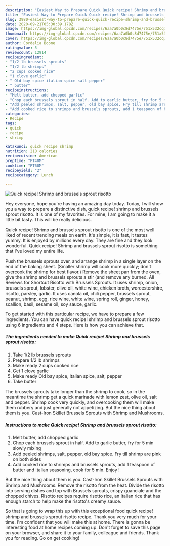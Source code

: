```yaml
---
description: "Easiest Way to Prepare Quick Quick recipe! Shrimp and brussels sprout risotto"
title: "Easiest Way to Prepare Quick Quick recipe! Shrimp and brussels sprout risotto"
slug: 3980-easiest-way-to-prepare-quick-quick-recipe-shrimp-and-brussels-sprout-risotto
date: 2020-09-21T05:30:39.178Z
image: https://img-global.cpcdn.com/recipes/6aa7a0b0c8d7475e/751x532cq70/quick-recipe-shrimp-and-brussels-sprout-risotto-recipe-main-photo.jpg
thumbnail: https://img-global.cpcdn.com/recipes/6aa7a0b0c8d7475e/751x532cq70/quick-recipe-shrimp-and-brussels-sprout-risotto-recipe-main-photo.jpg
cover: https://img-global.cpcdn.com/recipes/6aa7a0b0c8d7475e/751x532cq70/quick-recipe-shrimp-and-brussels-sprout-risotto-recipe-main-photo.jpg
author: Cordelia Boone
ratingvalue: 5
reviewcount: 12914
recipeingredient:
- "1/2 lb brussels sprouts"
- "1/2 lb shrimps"
- "2 cups cooked rice"
- "1 clove garlic"
- " Old bay spice italian spice salt pepper"
- " butter"
recipeinstructions:
- "Melt butter, add chopped garlic"
- "Chop each brussels sprout in half. Add to garlic butter, fry for 5 min slowly mixing"
- "Add peeled shrimps, salt, pepper, old bay spice. Fry till shrimp are pink on both sides"
- "Add cooked rice to shrimps and brussels sprouts, add 1 teaspoon of butter and Italian seasoning, cook for 5 min. Enjoy !"
categories:
- Recipe
tags:
- quick
- recipe
- shrimp

katakunci: quick recipe shrimp 
nutrition: 218 calories
recipecuisine: American
preptime: "PT40M"
cooktime: "PT60M"
recipeyield: "2"
recipecategory: Lunch

---
```



![Quick recipe! Shrimp and brussels sprout risotto](https://img-global.cpcdn.com/recipes/6aa7a0b0c8d7475e/751x532cq70/quick-recipe-shrimp-and-brussels-sprout-risotto-recipe-main-photo.jpg)

Hey everyone, hope you're having an amazing day today. Today, I will show you a way to prepare a distinctive dish, quick recipe! shrimp and brussels sprout risotto. It is one of my favorites. For mine, I am going to make it a little bit tasty. This will be really delicious.

Quick recipe! Shrimp and brussels sprout risotto is one of the most well liked of recent trending meals on earth. It's simple, it is fast, it tastes yummy. It is enjoyed by millions every day. They are fine and they look wonderful. Quick recipe! Shrimp and brussels sprout risotto is something that I've loved my entire life.

Push the brussels sprouts over, and arrange shrimp in a single layer on the end of the baking sheet. (Smaller shrimp will cook more quickly; don&#39;t overcook the shrimp for best flavor.) Remove the sheet pan from the oven, give the shrimp and brussels sprouts a stir (and remove any burned. All Reviews for Shortcut Risotto with Brussels Sprouts. It uses shrimp, onion, brussels sprout, lobster, olive oil, white wine, chicken broth, worcestershire, risotto, parsley, garlic. It uses canola oil, chili pepper, brussels sprout, peanut, shrimp, egg, rice wine, white wine, spring roll, ginger, honey, scallion, basil, sesame oil, soy sauce, garlic.


To get started with this particular recipe, we have to prepare a few ingredients. You can have quick recipe! shrimp and brussels sprout risotto using 6 ingredients and 4 steps. Here is how you can achieve that.

<!--inarticleads1-->

##### The ingredients needed to make Quick recipe! Shrimp and brussels sprout risotto:

1. Take 1/2 lb brussels sprouts
1. Prepare 1/2 lb shrimps
1. Make ready 2 cups cooked rice
1. Get 1 clove garlic
1. Make ready  Old bay spice, italian spice, salt, pepper
1. Take  butter


The brussels sprouts take longer than the shrimp to cook, so in the meantime the shrimp get a quick marinade with lemon zest, olive oil, salt and pepper. Shrimp cook very quickly, and overcooking them will make them rubbery and just generally not appetizing. But the nice thing about them is you. Cast-Iron Skillet Brussels Sprouts with Shrimp and Mushrooms. 

<!--inarticleads2-->

##### Instructions to make Quick recipe! Shrimp and brussels sprout risotto:

1. Melt butter, add chopped garlic
1. Chop each brussels sprout in half. Add to garlic butter, fry for 5 min slowly mixing
1. Add peeled shrimps, salt, pepper, old bay spice. Fry till shrimp are pink on both sides
1. Add cooked rice to shrimps and brussels sprouts, add 1 teaspoon of butter and Italian seasoning, cook for 5 min. Enjoy !


But the nice thing about them is you. Cast-Iron Skillet Brussels Sprouts with Shrimp and Mushrooms. Remove the risotto from the heat. Divide the risotto into serving dishes and top with Brussels sprouts, crispy guanciale and the chopped chives. Risotto recipes require risotto rice, an Italian rice that has enough starch to help make the risotto&#39;s creamy sauce. 

So that is going to wrap this up with this exceptional food quick recipe! shrimp and brussels sprout risotto recipe. Thank you very much for your time. I'm confident that you will make this at home. There is gonna be interesting food at home recipes coming up. Don't forget to save this page on your browser, and share it to your family, colleague and friends. Thank you for reading. Go on get cooking!
